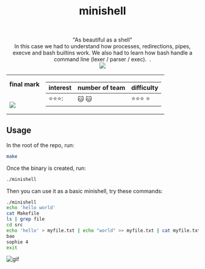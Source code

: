 <h1 align="center">
   <b font size="15" face="arial" ><br><br>minishell</font></b></h1>
   <p align="center">
  "As beautiful as a shell" <br>
  In this case we had to understand how processes, redirections, pipes, execve and bash builtins work. We also had to learn how bash handle a command line (lexer / parser / exec).
  </a>.</br>
  <img src="https://img.shields.io/badge/c-007ACC?style=for-the-badge&logo=c&logoColor=white">
  <table  align="center">
<td>
 <b face="arial" >final mark<br><br></font></b></p>
 <img src="https://github.com/xibaochat/minishell/blob/master/minishell_success.png">
 

</td>

<td>

| interest                     | number of team          | difficulty                      |
| ---------------------------- | ----------              | ----------                      |
|    :star::star::star:: | :cat: :cat:|  :star::star::star: :star:|

</td>
</tr>
</table>

## Usage

In the root of the repo, run:
```bash
make
```

Once the binary is created, run:
```bash
./minishell
```

Then you can use it as a basic minishell, try these commands:
```bash
./minishell
echo 'hello world'
cat Makefile
ls | grep file
cd src
echo 'hello' > myfile.txt | echo "world" >> myfile.txt | cat myfile.txt
bao
sophie 4
exit
```
![gif](https://github.com/xibaochat/minishell/blob/master/minishell.gif)
